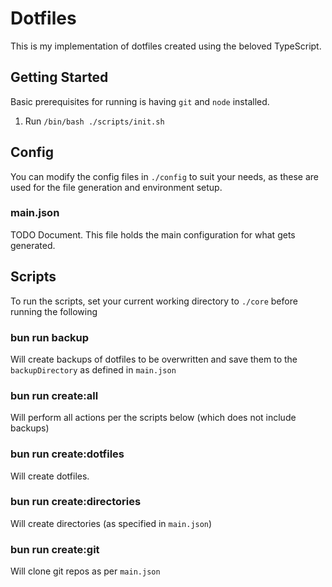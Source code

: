 # Dotfiles

This is my implementation of dotfiles created using the beloved TypeScript.

## Getting Started

Basic prerequisites for running is having `git` and `node` installed.

1. Run `/bin/bash ./scripts/init.sh`

## Config

You can modify the config files in `./config` to suit your needs, as these are used for the file generation and environment setup.

### main.json

TODO Document. This file holds the main configuration for what gets generated.

## Scripts

To run the scripts, set your current working directory to `./core` before running the following

### bun run backup

Will create backups of dotfiles to be overwritten and save them to the `backupDirectory` as defined in `main.json`

### bun run create:all

Will perform all actions per the scripts below (which does not include backups)

### bun run create:dotfiles

Will create dotfiles.

### bun run create:directories

Will create directories (as specified in `main.json`)

### bun run create:git

Will clone git repos as per `main.json`

